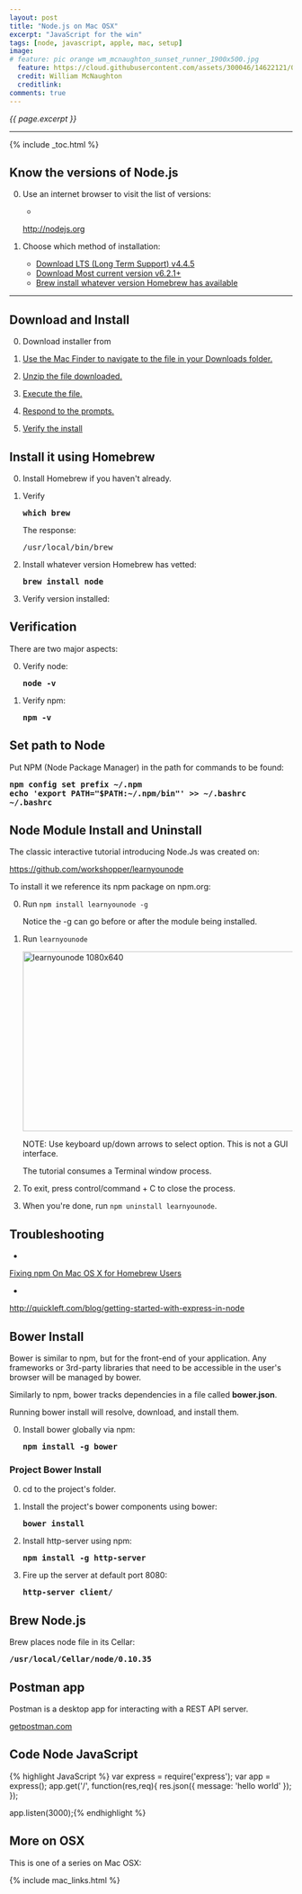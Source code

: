 ```yaml
---
layout: post
title: "Node.js on Mac OSX"
excerpt: "JavaScript for the win"
tags: [node, javascript, apple, mac, setup]
image:
# feature: pic orange wm_mcnaughton_sunset_runner_1900x500.jpg
  feature: https://cloud.githubusercontent.com/assets/300046/14622121/097d7550-0585-11e6-9543-27d45c2487c2.jpg
  credit: William McNaughton
  creditlink: 
comments: true
---
```

<i>{{ page.excerpt }}</i>
<hr />

{% include _toc.html %}


<a id="NodeJSz"></a>

## Know the versions of Node.js 

0. Use an internet browser to visit the list of versions:

   * <a target="_blank" href="http://nodejs.org/">
   http://nodejs.org</a>

0. Choose which method of installation:

   * <a href="#Download">Download LTS (Long Term Support) v4.4.5</a>
   * <a href="#Download">Download Most current version v6.2.1+</a>
   * <a href="#Homebrew">Brew install whatever version Homebrew has available</a>

<hr />

<a name="Download"></a>

## Download and Install #

0. Download installer from <a target="_blank" href="http://nodejs.org/">

0. Use the Mac Finder to navigate to the file in your Downloads folder.
0. Unzip the file downloaded.
0. Execute the file.
0. Respond to the prompts.
0. <a href="#Verify">Verify the install</a>

<a name="Homebrew"></a>

## Install it using Homebrew #

0. Install Homebrew if you haven't already.

0. Verify

   <tt><strong>
   which brew
   </strong></tt>

   The response:

   <pre>
   /usr/local/bin/brew
   </pre>

0. Install whatever version Homebrew has vetted:

   <tt><strong>
   brew install node
   </strong></tt>

0. Verify version installed:


<a name="Verify"></a>

## Verification #

There are two major aspects:

0. Verify node:

   <tt><strong>
   node -v
   </strong></tt>

0. Verify npm:

   <tt><strong>
   npm -v
   </strong></tt>



## Set path to Node #

Put NPM (Node Package Manager) in the path for commands to be found:

   <tt><strong>
npm config set prefix ~/.npm<br >
echo 'export PATH="$PATH:~/.npm/bin"' >> ~/.bashrc<br >
~/.bashrc
   </strong></tt>


<a id="LearnNode"></a>

## Node Module Install and Uninstall

The classic interactive tutorial introducing Node.Js was created on:

<a target="_blank" href="https://github.com/workshopper/learnyounode">
https://github.com/workshopper/learnyounode</a>

To install it we reference its npm package on npm.org:

0. Run `npm install learnyounode -g`

   Notice the -g can go before or after the module being installed.

0. Run `learnyounode` 

   <img width="540" height="320" alt="learnyounode 1080x640" src="https://cloud.githubusercontent.com/assets/300046/14714119/0163d652-07a1-11e6-9a24-0ea6d5941222.png">

   NOTE: Use keyboard up/down arrows to select option. This is not a GUI interface.

   The tutorial consumes a Terminal window process.

0. To exit, press control/command + C to close the process.

0. When you're done, run `npm uninstall learnyounode`.


## Troubleshooting 

* <a target="_blank" href="https://gist.github.com/DanHerbert/9520689">
Fixing npm On Mac OS X for Homebrew Users</a>

* <a target="_blank" href="http://quickleft.com/blog/getting-started-with-express-in-node">
http://quickleft.com/blog/getting-started-with-express-in-node</a>


<a id="Bower_installz"></a>

## Bower Install

Bower is similar to npm, but for the front-end of your application. 
Any frameworks or 3rd-party libraries that need to be accessible in the user's browser will be managed by bower.

Similarly to npm, bower tracks dependencies in a file called <strong>bower.json</strong>.

Running bower install will resolve, download, and install them.

0. Install bower globally via npm:

   <tt><strong>
   npm install -g bower
   </strong></tt>

### Project Bower Install

0. cd to the project's folder.

0. Install the project's bower components using bower:

   <tt><strong>
bower install
   </strong></tt>

0. Install http-server using npm:

   <tt><strong>
npm install -g http-server
   </strong></tt>

0. Fire up the server at default port 8080:

   <tt><strong>
http-server client/
   </strong></tt>


## Brew Node.js 

Brew places node file in its Cellar:

   <tt><strong>
   /usr/local/Cellar/node/0.10.35
   </strong></tt>

<!--

/Users/wilsonmar/.nvm/v0.11.14/bin/node


## UnInstall

You probably don't want to do this just yet right now, but just in case:

   <tt><strong>
rew rm node
   </strong></tt>

Uninstalling /usr/local/Cellar/node/0.10.35...

curl https://raw.githubusercontent.com/creationix/nvm/v0.22.0/install.sh | bash
reset
source /Users/wilsonmar/.bash_profile
nvm h
nvm -list 
nvm ls-remote
nvm install v0.11.14

   <tt><strong>
nvm use v0.11.14
nvm default v0.11.14
   </strong></tt>


   <tt><strong>
experess<br />
request
   </strong></tt>

   <tt><strong>
mkdir farmhack<br />
cd /farmhack<br />
npm install -g n # n refers to npm<br />
npm init # prompt create package.json
   </strong></tt>

# http://expressjs.com/ says:

   <tt><strong>
npm install -g express --save<br />
npm install -g request --save
   </strong></tt>

   <tt><strong>
touch index.js<br />
subl index.js
   </strong></tt>
-->

## Postman app #

Postman is a desktop app for interacting with a REST API server.

<a target="_blank" href="http://www.getpostman.com/">
getpostman.com</a>


<a name="CodeNode"></a>

## Code Node JavaScript

{% highlight JavaScript %}
var express = require('express');
var app = express();
app.get('/', function(res,req){
   res.json({
   message: 'hello world'
   });
});

app.listen(3000);{% endhighlight %}

<!--
## Alternative installations

{% highlight text %}
npm install nodemon -g # -g installs globally as system command.
nodemon index.js # watch for changes and kill server when needed
node index.js

ngrok.com to setup extern
sudo mv ~/Downloads/ngrok /usr/local/bin/ngrok
ngrok 3000
for pop-up
http://ngrok:3000{% endhighlight %}


{% highlight text %}
Tunnel Status                 online
Version                       1.7/1.7
Forwarding                    http://42d8c4de.ngrok.com -> 127.0.0.1:3000
Forwarding                    https://42d8c4de.ngrok.com -> 127.0.0.1:3000
Web Interface                 127.0.0.1:4040

# Conn                        0
Avg Conn Time                 0.00ms{% endhighlight %}



## Find file

Where is that file?

   <tt><strong>
sudo find / -name learnyounode
   </strong></tt>

   <tt><strong>
sudo find -name *vagrantfile
   </strong></tt>

https://github.com/Homebrew/homebrew/blob/master/share/doc/homebrew/Common-Issues.md

   <tt><strong>
sudo chown -R $(whoami) /usr/local
   </strong></tt>

https://github.com/Homebrew/homebrew/issues


<a id="Resourcez"></a>

## Resources

-->

## More on OSX

This is one of a series on Mac OSX:

{% include mac_links.html %}
